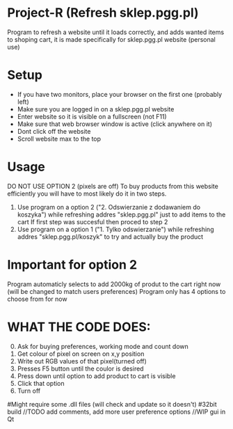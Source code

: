 # Project-R (Refresh sklep.pgg.pl)
Program to refresh a website until it loads correctly, and adds wanted items to shoping cart, it is made specifically for sklep.pgg.pl website
(personal use)

# Setup
- If you have two monitors, place your browser on the first one (probably left)
- Make sure you are logged in on a sklep.pgg.pl website
- Enter website so it is visible on a fullscreen (not F11)
- Make sure that web browser window is active (click anywhere on it)
- Dont click off the website
- Scroll website max to the top



# Usage
DO NOT USE OPTION 2 (pixels are off)
To buy products from this website efficiently you will have to most likely do it in two steps.
1. Use program on a option 2 ("2. Odswierzanie z dodawaniem do koszyka") while refreshing addres "sklep.pgg.pl" just to add items to the cart
If first step was succesful then proced to step 2
2. Use program on a option 1 ("1. Tylko odswierzanie") while refreshing addres "sklep.pgg.pl/koszyk" to try and actually buy the product

# Important for option 2
Program automaticly selects to add 2000kg of produt to the cart right now (will be changed to match users preferences)
Program only has 4 options to choose from for now

# WHAT THE CODE DOES:
0. Ask for buying preferences, working mode and count down
1. Get colour of pixel on screen on x,y position
2. Write out RGB values of that pixel(turned off)
3. Presses F5 button until the coulor is desired
4. Press down until option to add product to cart is visible
5. Click that option
6. Turn off

#Might require some .dll files (will check and update so it doesn't)
#32bit build
//TODO add comments, add more user preference options
//WIP gui in Qt
